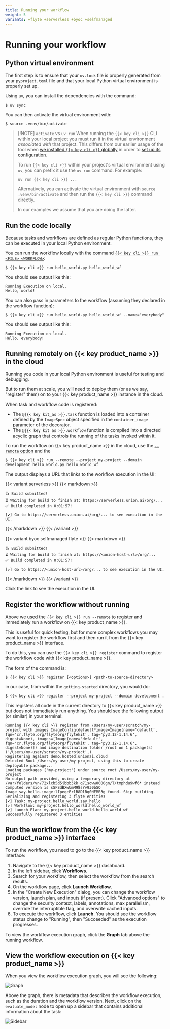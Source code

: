 ```yaml
---
title: Running your workflow
weight: 5
variants: +flyte +serverless +byoc +selfmanaged
---
```


# Running your workflow

## Python virtual environment

The first step is to ensure that your `uv.lock` file is properly generated from your `pyproject.toml` file and that your local Python virtual environment is properly set up.

Using `uv`, you can install the dependencies with the command:

```shell
$ uv sync
```

You can then activate the virtual environment with:

```shell
$ source .venv/bin/activate
```

> [!NOTE] `activate` vs `uv run`
> When running the `{{< key cli >}}` CLI within your local project you must run it in the virtual
> environment _associated with_ that project.
> This differs from our earlier usage of the tool when
> [we installed `{{< key cli >}}` globally](./local-setup#install-the--cli--cli) in order to
> [set up its configuration](./local-setup#configure-the-connection-to-your--product_full--instance).
>
> To run `{{< key cli >}}` within your project's virtual environment using `uv`,
> you can prefix it use the `uv run` command. For example:
>
> `uv run {{< key cli >}} ...`
>
> Alternatively, you can activate the virtual environment with `source .venv/bin/activate` and then
> run the `{{< key cli >}}` command directly.
>
> In our examples we assume that you are doing the latter.

## Run the code locally

Because tasks and workflows are defined as regular Python functions, they can be executed in your local Python environment.

You can run the workflow locally with the command [`{{< key cli >}} run <FILE> <WORKFLOW>`](../../api-reference/union-cli#union-cli-commands):

```shell
$ {{< key cli >}} run hello_world.py hello_world_wf
```

You should see output like this:

```shell
Running Execution on local.
Hello, world!
```

You can also pass in parameters to the workflow (assuming they declared in the workflow function):

```shell
$ {{< key cli >}} run hello_world.py hello_world_wf --name="everybody"
```

You should see output like this:

```shell
Running Execution on local.
Hello, everybody!
```

## Running remotely on {{< key product_name >}} in the cloud

Running you code in your local Python environment is useful for testing and debugging.

But to run them at scale, you will need to deploy them (or as we say, "register" them) on to your {{< key product_name >}} instance in the cloud.

When task and workflow code is registered:

* The `@{{< key kit_as >}}.task` function is loaded into a container defined by the `ImageSpec` object specified in the `container_image` parameter of the decorator.
* The `@{{< key kit_as >}}.workflow` function is compiled into a directed acyclic graph that controls the running of the tasks invoked within it.

To run the workflow on {{< key product_name >}} in the cloud, use the [`--remote` option](../../api-reference/union-cli#union-cli-commands) and the

```shell
$ {{< key cli >}} run --remote --project my-project --domain development hello_world.py hello_world_wf
```

The output displays a URL that links to the workflow execution in the UI:

{{< variant serverless >}}
{{< markdown >}}

```shell
👍 Build submitted!
⏳ Waiting for build to finish at: https://serverless.union.ai/org/...
✅ Build completed in 0:01:57!

[✔] Go to https://serverless.union.ai/org/... to see execution in the UI.
```

{{< /markdown >}}
{{< /variant >}}

{{< variant byoc selfmanaged flyte >}}
{{< markdown >}}

```shell
👍 Build submitted!
⏳ Waiting for build to finish at: https://<union-host-url>/org/...
✅ Build completed in 0:01:57!

[✔] Go to https://<union-host-url>/org/... to see execution in the UI.
```

{{< /markdown >}}
{{< /variant >}}

Click the link to see the execution in the UI.

## Register the workflow without running

Above we used the `{{< key cli >}} run --remote` to register and immediately run a workflow on {{< key product_name >}}.

This is useful for quick testing, but for more complex workflows you may want to register the workflow first and then run it from the {{< key product_name >}} interface.

To do this, you can use the `{{< key cli >}} register` command to register the workflow code with {{< key product_name >}}.

The form of the command is:

```shell
$ {{< key cli >}} register [<options>] <path-to-source-directory>
```

in our case, from within the `getting-started` directory, you would do:

```shell
$ {{< key cli >}} register --project my-project --domain development .
```

This registers all code in the current directory to {{< key product_name >}} but does not immediately run anything.
You should see the following output (or similar) in your terminal:

```shell
Running {{< key cli >}} register from /Users/my-user/scratch/my-project with images ImageConfig(default*image=Image(name='default', fqn='cr.flyte.org/flyteorg/flytekit', tag='py3.12-1.14.6', digest=None), images=[Image(name='default', fqn='cr.flyte.org/flyteorg/flytekit', tag='py3.12-1.14.6', digest=None)]) and image destination folder /root on 1 package(s) ('/Users/my-user/scratch/my-project',)
Registering against demo.hosted.unionai.cloud
Detected Root /Users/my-user/my-project, using this to create deployable package...
Loading packages ['my-project'] under source root /Users/my-user/my-project
No output path provided, using a temporary directory at /var/folders/vn/72xlcb5d5jbbb3kk_q71sqww0000gn/T/tmphdu9wf6* instead
Computed version is sSFSdBXwUmM98sYv930bSQ
Image say-hello-image:lIpeqcBrlB8DlBq0NEMR3g found. Skip building.
Serializing and registering 3 flyte entities
[✔] Task: my-project.hello_world.say_hello
[✔] Workflow: my-project.hello_world.hello_world_wf
[✔] Launch Plan: my-project.hello_world.hello_world_wf
Successfully registered 3 entities
```

## Run the workflow from the {{< key product_name >}} interface

To run the workflow, you need to go to the {{< key product_name >}} interface:

1. Navigate to the {{< key product_name >}} dashboard.
2. In the left sidebar, click **Workflows**.
3. Search for your workflow, then select the workflow from the search results.
4. On the workflow page, click **Launch Workflow**.
5. In the "Create New Execution" dialog, you can change the workflow version, launch plan, and inputs (if present). Click "Advanced options" to change the security context, labels, annotations, max parallelism, override the interruptible flag, and overwrite cached inputs.
6. To execute the workflow, click **Launch**. You should see the workflow status change to "Running", then "Succeeded" as the execution progresses.

To view the workflow execution graph, click the **Graph** tab above the running workflow.

## View the workflow execution on {{< key product_name >}}

When you view the workflow execution graph, you will see the following:

![Graph](/_static/images/user-guide/getting-started/running-your-workflow/graph.png)

Above the graph, there is metadata that describes the workflow execution, such as the
duration and the workflow version. Next, click on the `evaluate_model` node to open up a
sidebar that contains additional information about the task:

![Sidebar](/_static/images/user-guide/getting-started/running-your-workflow/sidebar.png)
